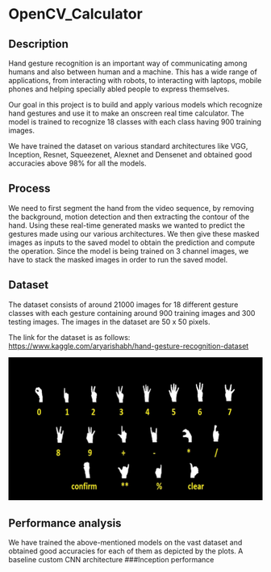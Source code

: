 # OpenCV_Calculator

## Description
Hand gesture recognition is an important way of communicating among humans and also between human and a machine. This has a wide range of applications, from interacting with robots, to interacting with laptops, mobile phones and helping specially abled people to express themselves. 

Our goal in this project is to build and apply various models which recognize hand gestures and use it to make an onscreen real time calculator. The model is trained to recognize 18 classes with each class having 900 training images. 

We have trained the dataset on various standard architectures like VGG, Inception, Resnet, Squeezenet, Alexnet and Densenet and obtained good accuracies above 98% for all the models.

## Process
We need to first segment the hand from the video sequence, by removing the background, motion detection and then extracting the contour of the hand. Using these real-time generated masks we wanted to predict the gestures made using our various architectures. We then give these masked images as inputs to the saved model to obtain the prediction and compute the operation. Since the model is being trained on 3 channel images, we have to stack the masked images in order to run the saved model. 

## Dataset
The dataset consists of around 21000 images for 18 different gesture classes with each gesture containing around 900 training images and 300 testing images. The images in the dataset are 50 x 50 pixels.

The link for the dataset is as follows:
https://www.kaggle.com/aryarishabh/hand-gesture-recognition-dataset

<img src="images/labels.png" width="720" >

## Performance analysis

We have trained the above-mentioned models on the vast dataset and obtained good accuracies for each of them as depicted by the plots.
A baseline custom CNN architecture
###Inception
performance
